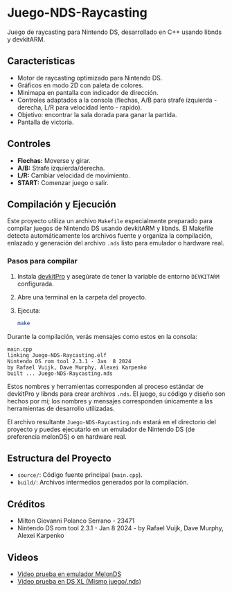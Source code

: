 # Juego-NDS-Raycasting

Juego de raycasting para Nintendo DS, desarrollado en C++ usando libnds y devkitARM.

## Características

- Motor de raycasting optimizado para Nintendo DS.
- Gráficos en modo 2D con paleta de colores.
- Minimapa en pantalla con indicador de dirección.
- Controles adaptados a la consola (flechas, A/B para strafe izquierda - derecha, L/R para velocidad lento - rapido).
- Objetivo: encontrar la sala dorada para ganar la partida.
- Pantalla de victoria.

## Controles

- **Flechas:** Moverse y girar.
- **A/B:** Strafe izquierda/derecha.
- **L/R:** Cambiar velocidad de movimiento.
- **START:** Comenzar juego o salir.

## Compilación y Ejecución

Este proyecto utiliza un archivo `Makefile` especialmente preparado para compilar juegos de Nintendo DS usando devkitARM y libnds. El Makefile detecta automáticamente los archivos fuente y organiza la compilación, enlazado y generación del archivo `.nds` listo para emulador o hardware real.

### Pasos para compilar

1. Instala [devkitPro](https://devkitpro.org/) y asegúrate de tener la variable de entorno `DEVKITARM` configurada.
2. Abre una terminal en la carpeta del proyecto.
3. Ejecuta:

    ```sh
    make
    ```

Durante la compilación, verás mensajes como estos en la consola:

```
main.cpp
linking Juego-NDS-Raycasting.elf
Nintendo DS rom tool 2.3.1 - Jan  8 2024
by Rafael Vuijk, Dave Murphy, Alexei Karpenko
built ... Juego-NDS-Raycasting.nds
```

Estos nombres y herramientas corresponden al proceso estándar de devkitPro y libnds para crear archivos `.nds`. El juego, su código y diseño son hechos por mí; los nombres y mensajes corresponden únicamente a las herramientas de desarrollo utilizadas.

El archivo resultante `Juego-NDS-Raycasting.nds` estará en el directorio del proyecto y puedes ejecutarlo en un emulador de Nintendo DS (de preferencia melonDS) o en hardware real.

## Estructura del Proyecto

- `source/`: Código fuente principal (`main.cpp`).
- `build/`: Archivos intermedios generados por la compilación.

## Créditos

- Milton Giovanni Polanco Serrano - 23471
- Nintendo DS rom tool 2.3.1 - Jan  8 2024 - by Rafael Vuijk, Dave Murphy, Alexei Karpenko

## Videos

- [Video prueba en emulador MelonDS](https://youtu.be/r1tPHpRhXZE)
- [Video prueba en DS XL (Mismo juego/.nds)](https://youtu.be/qY5BNL4acXc)